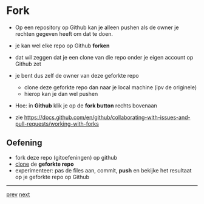 # Fork 

* Op een repository op Github kan je alleen pushen als de owner je rechten gegeven heeft om dat te doen. 
* je kan wel elke repo op Github **forken** 
* dat wil zeggen dat je een clone van die repo onder je eigen account op Github zet
* je bent dus zelf de owner van deze geforkte repo
  * clone deze geforkte repo dan naar je local machine (ipv de originele)  
  * hierop kan je dan wel pushen  
* Hoe: in **Github** klik je op de **fork button** rechts bovenaan 

* zie https://docs.github.com/en/github/collaborating-with-issues-and-pull-requests/working-with-forks 

## Oefening
* fork deze repo (gitoefeningen) op github
* [clone](03_connect_with_existing_github_repo.md) de **geforkte repo**
* experimenteer: pas de files aan, commit, **push** en bekijke het resultaat op je geforkte repo op Github 


---
[prev](04_connect_existing_local_repo.md)
[next](07_github_pages.md)

